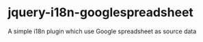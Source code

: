 jquery-i18n-googlespreadsheet
=============================

A simple i18n plugin which use Google spreadsheet as source data